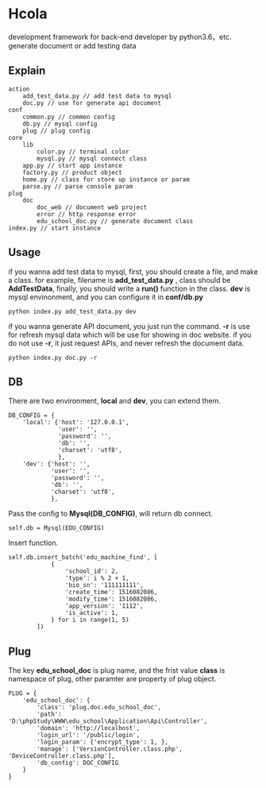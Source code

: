 # Hcola
development framework for back-end developer by python3.6，etc. generate document or add testing data
## Explain
```
action
    add_test_data.py // add test data to mysql
    doc.py // use for generate api document
conf
    common.py // common config
    db.py // mysql config
    plug // plug config
core
    lib
        color.py // terminal color
        mysql.py // mysql connect class
    app.py // start app instance
    factory.py // product object
    home.py // class for store up instance or param
    parse.py // parse console param
plug
    doc
        doc_web // document web project
        error // http response error
        edu_school_doc.py // generate document class
index.py // start instance
```
## Usage
if you wanna add test data to mysql, first, you should create a file, and make a class.
 for example, filename is  **add_test_data.py** , class should be **AddTestData**, finally, you should write a **run()** function in the class. **dev** is mysql envinonment, and you can configure it in **conf/db.py**
```
python index.py add_test_data.py dev
```
if you wanna generate API document, you just run the command. **-r** is use for refresh mysql data which will be use for showing in doc website. if you do not use **-r**, it just request APIs, and never refresh the document data.
```
python index.py doc.py -r
```
## DB
There are two environment, **local** and **dev**, you can extend them.
```
DB_CONFIG = {
    'local': {'host': '127.0.0.1',
              'user': '',
              'password': '',
              'db': '',
              'charset': 'utf8',
              },
    'dev': {'host': '',
            'user': '',
            'password': '',
            'db': '',
            'charset': 'utf8',
            },
```
Pass the config to **Mysql(DB_CONFIG)**, will return db connect.
```
self.db = Mysql(EDU_CONFIG)
```
Insert function.
```
self.db.insert_batch('edu_machine_find', [
            {
                'school_id': 2,
                'type': i % 2 + 1,
                'bio_sn': '111111111',
                'create_time': 1516082086,
                'modify_time': 1516082086,
                'app_version': '1112',
                'is_active': 1,
            } for i in range(1, 5)
        ])
```
## Plug
The key **edu_school_doc** is plug name, and the frist value **class** is namespace of plug, other paramter are property of plug object.
```
PLUG = {
    'edu_school_doc': {
        'class': 'plug.doc.edu_school_doc',
        'path': 'D:\phpStudy\WWW\edu_school\Application\Api\Controller',
        'domain': 'http://localhost',
        'login_url': '/public/login',
        'login_param': {'encrypt_type': 1, },
        'manage': ['VersionController.class.php', 'DeviceController.class.php'],
        'db_config': DOC_CONFIG
    }
}
```